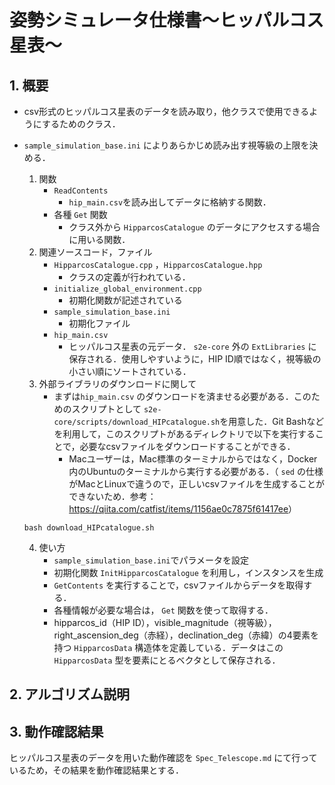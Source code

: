 # 姿勢シミュレータ仕様書～ヒッパルコス星表～

## 1.  概要
- csv形式のヒッパルコス星表のデータを読み取り，他クラスで使用できるようにするためのクラス．
- `sample_simulation_base.ini` によりあらかじめ読み出す視等級の上限を決める．
    1. 関数
        + `ReadContents`
            * `hip_main.csv`を読み出してデータに格納する関数．
        + 各種 `Get` 関数
            * クラス外から `HipparcosCatalogue` のデータにアクセスする場合に用いる関数．
    2. 関連ソースコード，ファイル
        + `HipparcosCatalogue.cpp` ，`HipparcosCatalogue.hpp`
            * クラスの定義が行われている．
        + `initialize_global_environment.cpp`
            * 初期化関数が記述されている
        + `sample_simulation_base.ini`
            * 初期化ファイル
        + `hip_main.csv`
            * ヒッパルコス星表の元データ． `s2e-core` 外の `ExtLibraries`  に保存される．使用しやすいように，HIP ID順ではなく，視等級の小さい順にソートされている．
    3. 外部ライブラリのダウンロードに関して
        + まずは`hip_main.csv` のダウンロードを済ませる必要がある．このためのスクリプトとして `s2e-core/scripts/download_HIPcatalogue.sh`を用意した．Git Bashなどを利用して，このスクリプトがあるディレクトリで以下を実行することで，必要なcsvファイルをダウンロードすることができる．
            * Macユーザーは，Mac標準のターミナルからではなく，Docker内のUbuntuのターミナルから実行する必要がある．（ `sed` の仕様がMacとLinuxで違うので，正しいcsvファイルを生成することができないため．参考：<https://qiita.com/catfist/items/1156ae0c7875f61417ee>）
    ```
    bash download_HIPcatalogue.sh 
    ``` 
    
    4. 使い方
        + `sample_simulation_base.ini`でパラメータを設定
        + 初期化関数 `InitHipparcosCatalogue` を利用し，インスタンスを生成
        + `GetContents` を実行することで，csvファイルからデータを取得する．
        + 各種情報が必要な場合は， `Get` 関数を使って取得する．
        + hipparcos_id（HIP ID），visible_magnitude（視等級），right_ascension_deg（赤経），declination_deg（赤緯）の4要素を持つ `HipparcosData` 構造体を定義している．データはこの `HipparcosData` 型を要素にとるベクタとして保存される．

## 2. アルゴリズム説明

## 3. 動作確認結果
ヒッパルコス星表のデータを用いた動作確認を `Spec_Telescope.md` にて行っているため，その結果を動作確認結果とする．


